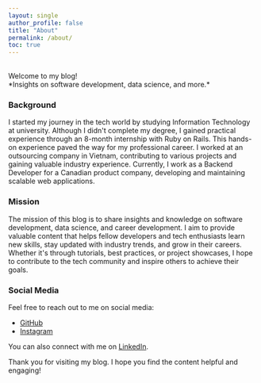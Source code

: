 ```yaml
---
layout: single
author_profile: false
title: "About"
permalink: /about/
toc: true
---
```


<br/>
Welcome to my blog!
<br/>
*Insights on software development, data science, and more.*

### Background

I started my journey in the tech world by studying Information Technology at university. Although I didn't complete my degree, I gained practical experience through an 8-month internship with Ruby on Rails. This hands-on experience paved the way for my professional career. I worked at an outsourcing company in Vietnam, contributing to various projects and gaining valuable industry experience. Currently, I work as a Backend Developer for a Canadian product company, developing and maintaining scalable web applications.

### Mission

The mission of this blog is to share insights and knowledge on software development, data science, and career development. I aim to provide valuable content that helps fellow developers and tech enthusiasts learn new skills, stay updated with industry trends, and grow in their careers. Whether it's through tutorials, best practices, or project showcases, I hope to contribute to the tech community and inspire others to achieve their goals.

### Social Media

Feel free to reach out to me on social media:

- [GitHub](https://github.com/patrick204nqh)
- [Instagram](https://www.instagram.com/patrick204nqh)

You can also connect with me on [LinkedIn](https://www.linkedin.com/in/patrick204nqh).

Thank you for visiting my blog. I hope you find the content helpful and engaging!